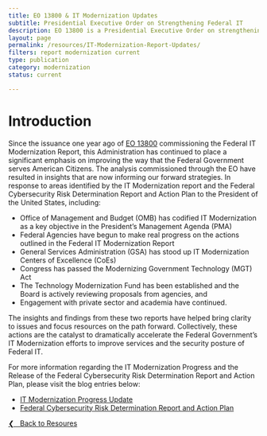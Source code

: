 ```yaml
---
title: EO 13800 & IT Modernization Updates
subtitle: Presidential Executive Order on Strengthening Federal IT
description: EO 13800 is a Presidential Executive Order on strengthening Federal IT.
layout: page
permalink: /resources/IT-Modernization-Report-Updates/
filters: report modernization current
type: publication
category: modernization
status: current

---
```

# Introduction
Since the issuance one year ago of [EO 13800](https://www.whitehouse.gov/presidential-actions/presidential-executive-order-strengthening-cybersecurity-federal-networks-critical-infrastructure/) commissioning the Federal IT Modernization Report, this Administration has continued to place a significant emphasis on improving the way that the Federal Government serves American Citizens. The analysis commissioned through the EO have resulted in insights that are now informing our forward strategies. In response to areas identified by the IT Modernization report and the Federal Cybersecurity Risk Determination Report and Action Plan to the President of the United States, including:

- Office of Management and Budget (OMB) has codified IT Modernization as a key objective in the President’s Management Agenda (PMA)
- Federal Agencies have begun to make real progress on the actions outlined in the Federal IT Modernization Report
- General Services Administration (GSA) has stood up IT Modernization Centers of Excellence (CoEs)
- Congress has passed the Modernizing Government Technology (MGT) Act
- The Technology Modernization Fund has been established and the Board is actively reviewing proposals from agencies, and
- Engagement with private sector and academia have continued.

The insights and findings from these two reports have helped bring clarity to issues and focus resources on the path forward. Collectively, these actions are the catalyst to dramatically accelerate the Federal Government’s IT Modernization efforts to improve services and the security posture of Federal IT.

For more information regarding the IT Modernization Progress and the Release of the Federal Cybersecurity Risk Determination Report and Action Plan, please visit the blog entries below:

- [IT Modernization Progress Update](https://www.cio.gov/2018/05/30/IT-Modernization/)
- [Federal Cybersecurity Risk Determination Report and Action Plan](https://www.cio.gov/2018/05/30/Risk-Report/)
&nbsp;

<a href="{{site.baseurl}}/resources/">&#10094; &nbsp; Back to Resoures</a><br>
